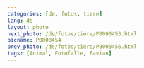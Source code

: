 ```yaml
---
categories: [de, fotos, tiere]
lang: de
layout: photo
next_photo: /de/fotos/tiere/P0000453.html
picname: P0000454
prev_photo: /de/fotos/tiere/P0000456.html
tags: [Animal, Fotofalle, Pavian]
---
```

